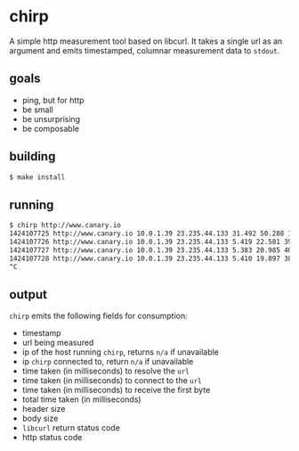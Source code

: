 chirp
=====

A simple http measurement tool based on libcurl.  It takes a single url as an argument and emits timestamped, columnar measurement data to `stdout`.

## goals

* ping, but for http
* be small
* be unsurprising
* be composable

## building

```sh
$ make install
```

## running

```sh
$ chirp http://www.canary.io
1424107725 http://www.canary.io 10.0.1.39 23.235.44.133 31.492 50.288 115.498 117.325 449 13884 0 200
1424107726 http://www.canary.io 10.0.1.39 23.235.44.133 5.419 22.581 39.062 42.888 448 13884 0 200
1424107727 http://www.canary.io 10.0.1.39 23.235.44.133 5.383 20.985 40.595 43.136 448 13884 0 200
1424107728 http://www.canary.io 10.0.1.39 23.235.44.133 5.410 19.897 38.481 39.913 448 13884 0 200
^C
```

## output

`chirp` emits the following fields for consumption:

* timestamp
* url being measured
* ip of the host running `chirp`, returns `n/a` if unavailable
* ip `chirp` connected to, return `n/a` if unavailable
* time taken (in milliseconds) to resolve the `url`
* time taken (in milliseconds) to connect to the `url`
* time taken (in milliseconds) to receive the first byte
* total time taken (in milliseconds)
* header size
* body size
* `libcurl` return status code
* http status code
